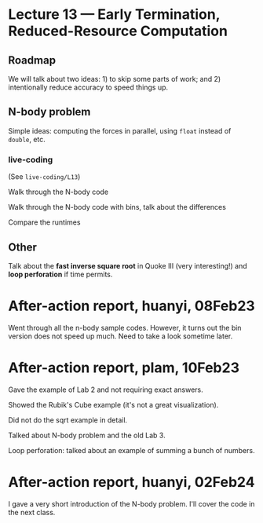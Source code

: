 # Lecture 13 — Early Termination, Reduced-Resource Computation

## Roadmap

We will talk about two ideas: 1) to skip some parts of work; and 2)
intentionally reduce accuracy to speed things up.

## N-body problem

Simple ideas: computing the forces in parallel, using `float` instead of
`double`, etc.

### live-coding

(See `live-coding/L13`)

Walk through the N-body code

Walk through the N-body code with bins, talk about the differences

Compare the runtimes

## Other

Talk about the **fast inverse square root** in Quoke III (very interesting!) and
**loop perforation** if time permits.

# After-action report, huanyi, 08Feb23

Went through all the n-body sample codes. However, it turns out the bin version
does not speed up much. Need to take a look sometime later.

# After-action report, plam, 10Feb23

Gave the example of Lab 2 and not requiring exact answers.

Showed the Rubik's Cube example (it's not a great visualization).

Did not do the sqrt example in detail.

Talked about N-body problem and the old Lab 3.

Loop perforation: talked about an example of summing a bunch of numbers.

# After-action report, huanyi, 02Feb24

I gave a very short introduction of the N-body problem. I'll cover the code in
the next class.
